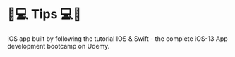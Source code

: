 # 🚧💻 Tips 💻🚧 
iOS app built by following the tutorial IOS &amp; Swift - the complete iOS-13 App development bootcamp on Udemy.
